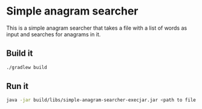# Simple anagram searcher

This is a simple anagram searcher that takes a file with a list of words as input and searches for anagrams in it.

## Build it

```bash
./gradlew build
```

## Run it

```bash
java -jar build/libs/simple-anagram-searcher-execjar.jar <path to file with list of words to search>
```